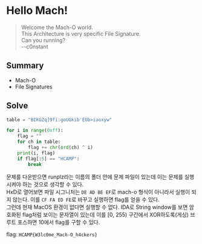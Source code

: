 # Hello Mach!
> Welcome the Mach-O world.  
This Architecture is very specific File Signature.  
Can you running?  
--c0nstant

## Summary
* Mach-O
* File Signatures

## Solve
``` python
table = "BIKGZq]9fi:goUGkib'EUb>iaoxyw"

for i in range(0xff):
    flag = ""
    for ch in table:
        flag += chr(ord(ch) ^ i)
    print(i, flag)
    if flag[:5] == "HCAMP":
        break
```
문제를 다운받으면 runplz라는 이름의 폴더 안에 문제 파일이 있는데 이는 문제를 실행시켜야 하는 것으로 생각할 수 있다.  
HxD로 열어보면 파일 시그니처는 `DE AD BE EF`로 mach-o 형식이 아니라서 실행이 되지 않는다. 이를 `CF FA ED FE`로 바꾸고 실행하면 flag를 얻을 수 있다.  
그런데 현재 MacOS 환경이 없다면 실행할 수 없다. IDA로 String window를 보면 암호화된 flag처럼 보이는 문자열이 있는데 이를 [0, 255) 구간에서 XOR하도록(게싱) 브루트 포스하면 10에서 flag를 구할 수 있다.  

flag: `HCAMP{W3lc0me_Mach-O_h4ckers}`
